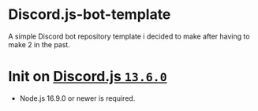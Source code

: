 # Discord.js-bot-template
A simple Discord bot repository template i decided to make after having to make 2 in the past.

# Init on [Discord.js `13.6.0`](https://github.com/discordjs/discord.js/releases/tag/13.6.0)
- Node.js 16.9.0 or newer is required.
